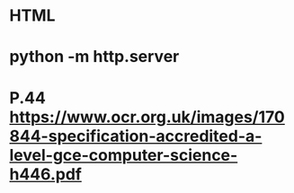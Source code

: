 # HTML
# python -m http.server
# P.44 https://www.ocr.org.uk/images/170844-specification-accredited-a-level-gce-computer-science-h446.pdf